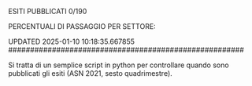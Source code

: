 ESITI PUBBLICATI 0/190 

PERCENTUALI DI PASSAGGIO PER SETTORE:

UPDATED 2025-01-10 10:18:35.667855
###################################################### 

Si tratta di un semplice script in python per controllare quando sono pubblicati gli esiti (ASN 2021, sesto quadrimestre).

